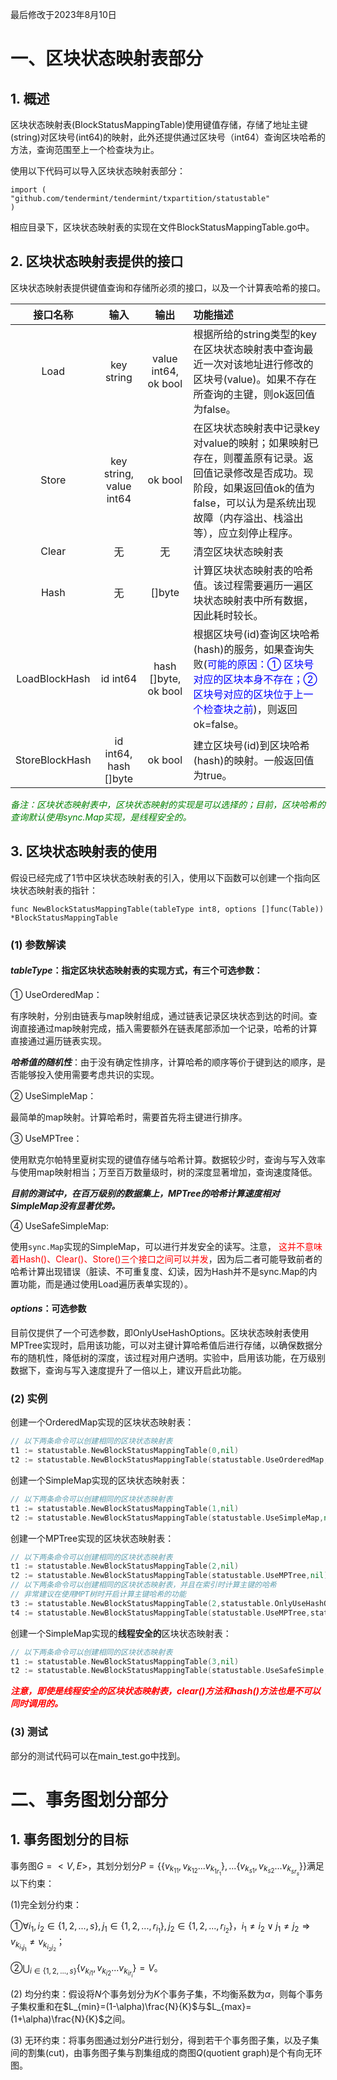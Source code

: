 最后修改于2023年8月10日
# 一、区块状态映射表部分
## 1. 概述
区块状态映射表(BlockStatusMappingTable)使用键值存储，存储了地址主键(string)对区块号(int64)的映射，此外还提供通过区块号（int64）查询区块哈希的方法，查询范围至上一个检查块为止。

使用以下代码可以导入区块状态映射表部分：
```
import (
"github.com/tendermint/tendermint/txpartition/statustable"
)
```
相应目录下，区块状态映射表的实现在文件BlockStatusMappingTable.go中。
## 2. 区块状态映射表提供的接口
区块状态映射表提供键值查询和存储所必须的接口，以及一个计算表哈希的接口。

|接口名称|  输入  |输出|功能描述|
|:-----:|:-----------:|:--:|:-----|
|Load|key string| value int64, ok bool|根据所给的string类型的key在区块状态映射表中查询最近一次对该地址进行修改的区块号(value)。如果不存在所查询的主键，则ok返回值为false。
|Store|key string, value int64|ok  bool|在区块状态映射表中记录key对value的映射；如果映射已存在，则覆盖原有记录。返回值记录修改是否成功。现阶段，如果返回值ok的值为false，可以认为是系统出现故障（内存溢出、栈溢出等），应立刻停止程序。
|Clear| 无|无|清空区块状态映射表
|Hash|无|[]byte|计算区块状态映射表的哈希值。该过程需要遍历一遍区块状态映射表中所有数据，因此耗时较长。
|LoadBlockHash|id int64|hash []byte, ok bool|根据区块号(id)查询区块哈希(hash)的服务，如果查询失败(<font color="Blue">可能的原因：① 区块号对应的区块本身不存在；② 区块号对应的区块位于上一个检查块之前</font>)，则返回ok=false。
|StoreBlockHash|id int64, hash []byte|ok bool|建立区块号(id)到区块哈希(hash)的映射。一般返回值为true。

<font color="Green">*备注：区块状态映射表中，区块状态映射的实现是可以选择的；目前，区块哈希的查询默认使用sync.Map实现，是线程安全的。*</font>

## 3. 区块状态映射表的使用
假设已经完成了1节中区块状态映射表的引入，使用以下函数可以创建一个指向区块状态映射表的指针：

`func NewBlockStatusMappingTable(tableType int8, options []func(Table)) *BlockStatusMappingTable`

### (1) 参数解读
#### ***tableType***：指定区块状态映射表的实现方式，有三个可选参数：

①  UseOrderedMap：

有序映射，分别由链表与map映射组成，通过链表记录区块状态到达的时间。查询直接通过map映射完成，插入需要额外在链表尾部添加一个记录，哈希的计算直接通过遍历链表实现。

***哈希值的随机性***：由于没有确定性排序，计算哈希的顺序等价于键到达的顺序，是否能够投入使用需要考虑共识的实现。

②  UseSimpleMap：

最简单的map映射。计算哈希时，需要首先将主键进行排序。

③  UseMPTree：

使用默克尔帕特里夏树实现的键值存储与哈希计算。数据较少时，查询与写入效率与使用map映射相当；万至百万数量级时，树的深度显著增加，查询速度降低。

***目前的测试中，在百万级别的数据集上，MPTree的哈希计算速度相对SimpleMap没有显著优势。***

④ UseSafeSimpleMap:

使用`sync.Map`实现的SimpleMap，可以进行并发安全的读写。注意，<font color="Red"> 这并不意味着Hash()、Clear()、Store()三个接口之间可以并发</font>，因为后二者可能导致前者的哈希计算出现错误（脏读、不可重复度、幻读，因为Hash并不是sync.Map的内置功能，而是通过使用Load遍历表单实现的）。

#### ***options***：可选参数

目前仅提供了一个可选参数，即OnlyUseHashOptions。区块状态映射表使用MPTree实现时，启用该功能，可以对主键计算哈希值后进行存储，以确保数据分布的随机性，降低树的深度，该过程对用户透明。实验中，启用该功能，在万级别数据下，查询与写入速度提升了一倍以上，建议开启此功能。

### (2) 实例
创建一个OrderedMap实现的区块状态映射表：

```go
// 以下两条命令可以创建相同的区块状态映射表
t1 := statustable.NewBlockStatusMappingTable(0,nil)
t2 := statustable.NewBlockStatusMappingTable(statustable.UseOrderedMap,nil)
```
创建一个SimpleMap实现的区块状态映射表：
```go
// 以下两条命令可以创建相同的区块状态映射表
t1 := statustable.NewBlockStatusMappingTable(1,nil)
t2 := statustable.NewBlockStatusMappingTable(statustable.UseSimpleMap,nil)
```
创建一个MPTree实现的区块状态映射表：
```go
// 以下两条命令可以创建相同的区块状态映射表
t1 := statustable.NewBlockStatusMappingTable(2,nil)
t2 := statustable.NewBlockStatusMappingTable(statustable.UseMPTree,nil)
// 以下两条命令可以创建相同的区块状态映射表，并且在索引时计算主键的哈希
// 非常建议在使用MPT树时开启计算主键哈希的功能
t3 := statustable.NewBlockStatusMappingTable(2,statustable.OnlyUseHashOptions)
t4 := statustable.NewBlockStatusMappingTable(statustable.UseMPTree,statustable.OnlyUseHashOptions)
```
创建一个SimpleMap实现的**线程安全的**区块状态映射表：
```go
// 以下两条命令可以创建相同的区块状态映射表
t1 := statustable.NewBlockStatusMappingTable(3,nil)
t2 := statustable.NewBlockStatusMappingTable(statustable.UseSafeSimple,nil)
```
***<font color="Red">注意，即使是线程安全的区块状态映射表，clear()方法和hash()方法也是不可以同时调用的。</font>***
### (3) 测试

部分的测试代码可以在main_test.go中找到。

# 二、事务图划分部分

## 1. 事务图划分的目标
事务图$G=<V, E>$，其划分划分$P=\{\{v_{k_{11}}, v_{k_{12}}...v_{k_{1r_1}}\} , ...  \{v_{k_{s1}}, v_{k_{s2}}...v_{k_{sr_s}}\}  \}$满足以下约束：

 (1)完全划分约束：
 
 ①$\forall i_1, i_2 \in \{1,2,... ,s\}, j_1 \in \{1,2,...,r_{i_1}\},j_2 \in \{1,2,...,r_{i_2}\}$，$i_1 \neq i_2 \vee j_1 \neq j_2 \Rightarrow v_{k_{i_1j_1}} \neq v_{k_{i_2j_2}}$；

 ②$\bigcup_{i\in \{1,2,...,s\}} \{v_{k_{i1}}, v_{k_{i2}}...v_{k_{ir_i}}\}=V$。
 

 (2) 均分约束：假设将$N$个事务划分为$K$个事务子集，不均衡系数为$\alpha$，则每个事务子集权重和在$L_{min}=(1-\alpha)\frac{N}{K}$与$L_{max}=(1+\alpha)\frac{N}{K}$之间。

 (3) 无环约束：将事务图通过划分$P$进行划分，得到若干个事务图子集，以及子集间的割集(cut)，由事务图子集与割集组成的商图$Q$(quotient graph)是个有向无环图。

 

